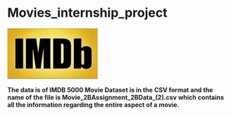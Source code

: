 # Movies_internship_project
![](https://github.com/ShivamGuptadata/Movies_internship_project/blob/main/imdb.jpg)

**The data is of IMDB 5000 Movie Dataset is in the CSV format and the name of the file is Movie_2BAssignment_2BData_(2).csv which contains all the information regarding the entire aspect of a movie.**
